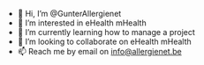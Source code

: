 - 👋 Hi, I’m @GunterAllergienet
- 👀 I’m interested in eHealth mHealth
- 🌱 I’m currently learning how to manage a project
- 💞️ I’m looking to collaborate on eHealth mHealth
- 📫 Reach me by email on info@allergienet.be

<!---
GunterAllergienet/GunterAllergienet is a ✨ special ✨ repository because its `README.md` (this file) appears on your GitHub profile.
You can click the Preview link to take a look at your changes.
--->
